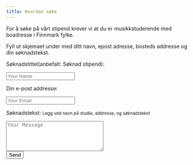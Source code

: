```yaml
---
title: Hvordan søke
---
```

For å søke på vårt stipend krever vi at du er musikkstuderende med boadresse i Finnmark fylke.

Fyll ut skjemaet under med ditt navn, epost adresse, bosteds addresse og din søknadstekst.

<form action="" method="get" enctype="text/plain">

Søknadstittel(anbefalt: Søknad stipend):<br>

<input type="text" name="subject" placeholder="Your Name"><br>

Din e-post addresse:<br>

<input type="email" name="email" placeholder="Your Email"><br>

Søknadstekst: <small>Legg ved navn på studie, addresse, og søknadstekst</small> <br>

<textarea name="body" rows="5" cols="30" placeholder="Your Message"></textarea><br>

<input type="submit" value="Send">

</form>